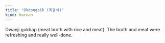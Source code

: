 ```yaml
---
title: "Okdongsik (옥동식)"
kind: korean
---
```

Dwaeji gukbap (meat broth with rice and meat). The broth and meat were refreshing and really well-done.
